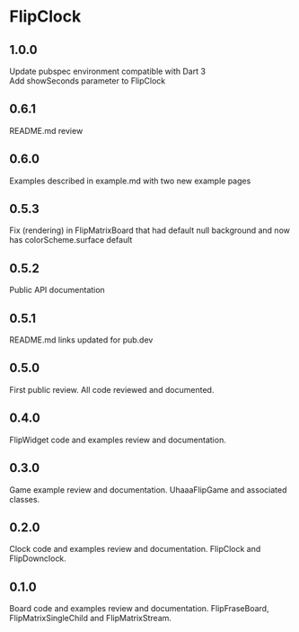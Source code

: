 # FlipClock

## 1.0.0

Update pubspec environment compatible with Dart 3  
Add showSeconds parameter to FlipClock  

## 0.6.1

README.md review

## 0.6.0

Examples described in example.md with two new example pages

## 0.5.3

Fix (rendering) in FlipMatrixBoard that had default null background and now has colorScheme.surface default

## 0.5.2

Public API documentation

## 0.5.1

README.md links updated for pub.dev

## 0.5.0

First public review.
All code reviewed and documented.

## 0.4.0

FlipWidget code and examples review and documentation.

## 0.3.0

Game example review and documentation.
UhaaaFlipGame and associated classes.

## 0.2.0

Clock code and examples review and documentation.
FlipClock and FlipDownclock.

## 0.1.0

Board code and examples review and documentation.
FlipFraseBoard, FlipMatrixSingleChild and FlipMatrixStream.
